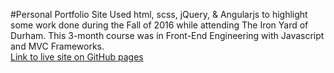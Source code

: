 #Personal Portfolio Site
Used html, scss, jQuery, & Angularjs to highlight some work done during the Fall of 2016 while attending The Iron Yard of Durham. This 3-month course was in Front-End Engineering with Javascript and MVC Frameworks.  
[Link to live site on GitHub pages](https://samplifier.github.io/portfolio/)

